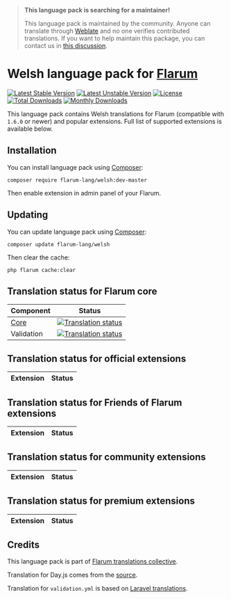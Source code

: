 > **This language pack is searching for a maintainer!**
>
> This language pack is maintained by the community. Anyone can translate through [Weblate](https://weblate.rob006.net/languages/cy/flarum/) and no one verifies contributed translations. If you want to help maintain this package, you can contact us in [this discussion](https://discuss.flarum.org/d/27519-the-flarum-language-project).


# Welsh language pack for [Flarum](https://flarum.org/)

[![Latest Stable Version](https://img.shields.io/packagist/v/flarum-lang/welsh?color=success&label=stable)](https://packagist.org/packages/flarum-lang/welsh) 
[![Latest Unstable Version](https://img.shields.io/packagist/v/flarum-lang/welsh?include_prereleases&label=unstable)](https://packagist.org/packages/flarum-lang/welsh) 
[![License](https://img.shields.io/packagist/l/flarum-lang/welsh)](https://packagist.org/packages/flarum-lang/welsh) 
[![Total Downloads](https://img.shields.io/packagist/dt/flarum-lang/welsh)](https://packagist.org/packages/flarum-lang/welsh/stats) 
[![Monthly Downloads](https://img.shields.io/packagist/dm/flarum-lang/welsh)](https://packagist.org/packages/flarum-lang/welsh/stats) 

This language pack contains Welsh translations for Flarum (compatible with `1.6.0` or newer) and popular extensions. Full list of supported extensions is available below.


## Installation

You can install language pack using [Composer](https://getcomposer.org/):

```console
composer require flarum-lang/welsh:dev-master
```

Then enable extension in admin panel of your Flarum.


## Updating

You can update language pack using [Composer](https://getcomposer.org/):

```console
composer update flarum-lang/welsh
```

Then clear the cache:

```console
php flarum cache:clear
```


## Translation status for Flarum core

| Component | Status |
| --- | --- |
| [Core](https://github.com/flarum/flarum-core) | [![Translation status](https://weblate.rob006.net/widgets/flarum/cy/core/svg-badge.svg)](https://weblate.rob006.net/projects/flarum/core/cy/) |
| Validation | [![Translation status](https://weblate.rob006.net/widgets/flarum/cy/validation/svg-badge.svg)](https://weblate.rob006.net/projects/flarum/validation/cy/) |


## Translation status for official extensions

<!-- flarum-extensions-list-start -->

| Extension | Status |
| --- | --- |

<!-- flarum-extensions-list-stop -->


## Translation status for Friends of Flarum extensions

<!-- fof-extensions-list-start -->

| Extension | Status |
| --- | --- |

<!-- fof-extensions-list-stop -->


## Translation status for community extensions

<!-- various-extensions-list-start -->

| Extension | Status |
| --- | --- |

<!-- various-extensions-list-stop -->


## Translation status for premium extensions

<!-- premium-extensions-list-start -->

| Extension | Status |
| --- | --- |

<!-- premium-extensions-list-stop -->


## Credits

This language pack is part of [Flarum translations collective](https://github.com/rob006-software/flarum-translations).

Translation for Day.js comes from the [source](https://github.com/iamkun/dayjs/blob/v1.10.4/src/locale/cy.js).

Translation for `validation.yml` is based on [Laravel translations](https://github.com/Laravel-Lang/lang/blob/8.1.3/src/cy/validation.php).

